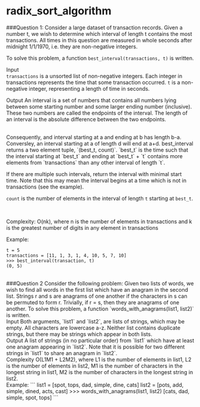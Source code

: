 # radix_sort_algorithm
###Question 1:
Consider a large dataset of transaction records. Given a number t, we wish to determine which
interval of length t contains the most transactions. All times in this question are measured in
whole seconds after midnight 1/1/1970, i.e. they are non-negative integers.

To solve this problem, a function `best_interval(transactions, t)` is written.

Input  
`transactions` is a unsorted list of non-negative integers. Each integer in transactions represents the time that some transaction occurred. 
`t` is a non-negative integer, representing a length of time in seconds. 
        <br>
        
Output
An interval is a set of numbers that contains all numbers lying between some starting number and some larger ending number (inclusive). These two numbers are called             the endpoints of the interval. The length of an interval is the absolute difference between the two endpoints.

<br>
Consequently, and interval starting at a and ending at b has length b-a. Conversley, an interval starting at a of length d will end at a+d. best_interval returns a two element tuple, `(best_t, count)`. `best_t` is the time such that the interval starting at `best_t` and ending at `best_t` + `t` contains more elements from `transactions` than any other interval of length `t`.
<br>

If there are multiple such intervals, return the interval with minimal start time. Note that this may mean the interval begins at a time which is not in transactions            (see the example).
<br> 
         
`count` is the number of elements in the interval of length `t` starting at `best_t`.
          
<br>

Complexity: O(nk), where n is the number of elements in transactions and k is the greatest number of digits in any element in transactions
<br>
   

Example:
```
t = 5
transactions = [11, 1, 3, 1, 4, 10, 5, 7, 10]
>>> best_interval(transaction, t)
(0, 5)
```

<br>
###Question 2
Consider the following problem: Given two lists of words, we wish to find all words in the first list which have an anagram in the second list.
Strings r and s are anagrams of one another if the characters in s can be permuted to form r. Trivially, if r = s, then they are anagrams of one another.
To solve this problem, a function `words_with_anagrams(list1, list2)` is written.

<br>
Input
Both arguments, `list1` and `list2`, are lists of strings, which may be empty. All characters are lowercase a-z. Neither list contains duplicate strings, but there may          be strings which appear in both lists.

<br>
Output
A list of strings (in no particular order) from `list1` which have at least one anagram appearing in `list2`. Note that it is possible for two different strings in `list1` to share an anagram in `list2`.

<br>
Complexity
O(L1M1 + L2M2), where L1 is the number of elements in list1, L2 is the number of elements in list2, M1 is the number of characters in the longest string in list1, M2             is the number of characters in the longest string in list2.

<br>
Example: 
```
list1 = [spot, tops, dad, simple, dine, cats]
list2 = [pots, add, simple, dined, acts, cast]
>>> words_with_anagrams(list1, list2)
[cats, dad, simple, spot, tops]
```

          
    
   
